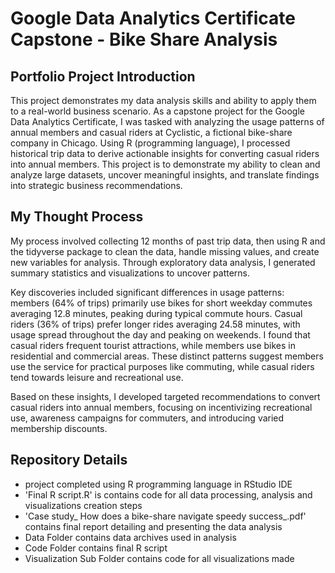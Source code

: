 # Google Data Analytics Certificate Capstone - Bike Share Analysis

## Portfolio Project Introduction

This project demonstrates my data analysis skills and ability to apply them to a real-world business scenario. As a capstone project for the Google Data Analytics Certificate, I was tasked with analyzing the usage patterns of annual members and casual riders at Cyclistic, a fictional bike-share company in Chicago. Using R (programming language), I processed historical trip data to derive actionable insights for converting casual riders into annual members. This project is to demonstrate my ability to clean and analyze large datasets, uncover meaningful insights, and translate findings into strategic business recommendations.

## My Thought Process

My process involved collecting 12 months of past trip data, then using R and the tidyverse package to clean the data, handle missing values, and create new variables for analysis. Through exploratory data analysis, I generated summary statistics and visualizations to uncover patterns.

Key discoveries included significant differences in usage patterns: members (64% of trips) primarily use bikes for short weekday commutes averaging 12.8 minutes, peaking during typical commute hours. Casual riders (36% of trips) prefer longer rides averaging 24.58 minutes, with usage spread throughout the day and peaking on weekends. I found that casual riders frequent tourist attractions, while members use bikes in residential and commercial areas. These distinct patterns suggest members use the service for practical purposes like commuting, while casual riders tend towards leisure and recreational use. 

Based on these insights, I developed targeted recommendations to convert casual riders into annual members, focusing on incentivizing recreational use, awareness campaigns for commuters, and introducing varied membership discounts.

## Repository Details

- project completed using R programming language in RStudio IDE
- 'Final R script.R' is contains code for all data processing, analysis and visualizations creation steps
- 'Case study_ How does a bike-share navigate speedy success_.pdf' contains final report detailing and presenting the data analysis 
- Data Folder contains data archives used in analysis
- Code Folder contains final R script
- Visualization Sub Folder contains code for all visualizations made